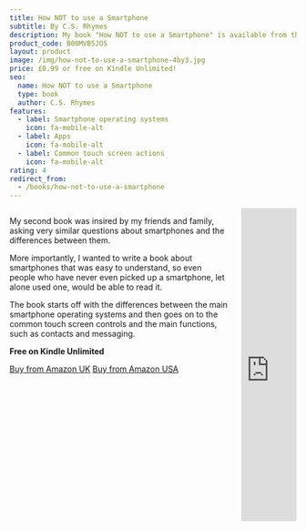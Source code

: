 ```yaml
---
title: How NOT to use a Smartphone
subtitle: By C.S. Rhymes
description: My book "How NOT to use a Smartphone" is available from the Amazon Kindle store.
product_code: B00MVB5JOS
layout: product
image: /img/how-not-to-use-a-smartphone-4by3.jpg
price: £0.99 or free on Kindle Unlimited!
seo:
  name: How NOT to use a Smartphone
  type: book
  author: C.S. Rhymes
features:
  - label: Smartphone operating systems
    icon: fa-mobile-alt
  - label: Apps
    icon: fa-mobile-alt
  - label: Common touch screen actions
    icon: fa-mobile-alt
rating: 4
redirect_from:
  - /books/how-not-to-use-a-smartphone
---
```


<div class="columns">
<div class="column is-8">
<p>My second book was insired by my friends and family, asking very similar questions about smartphones and the differences between them. </p>

<p>More importantly, I wanted to write a book about smartphones that was easy to understand, so even people who have never even picked up a smartphone, let alone used one, would be able to read it.</p>

<p>The book starts off with the differences between the main smartphone operating systems and then goes on to the common touch screen controls and the main functions, such as contacts and messaging.</p>

<p><strong>Free on Kindle Unlimited</strong></p>

<div class="buttons is-centered">
<a href="https://www.amazon.co.uk/dp/B00MVB5JOS" class="button is-info" target="_blank">Buy from Amazon UK</a>
<a href="https://www.amazon.com/dp/B00MVB5JOS" class="button is-info" target="_blank">Buy from Amazon USA</a>
</div>
</div>
<div class="column is-4 has-text-centered">
<iframe type="text/html" width="336" height="550" frameborder="0" allowfullscreen style="max-width:100%" src="https://read.amazon.co.uk/kp/card?asin=B00MVB5JOS&preview=newtab&linkCode=kpe&ref_=cm_sw_r_kb_dp_99PK0VFGN2ZZR9HHGSF0&hideShare=true" ></iframe>
</div>
</div>
